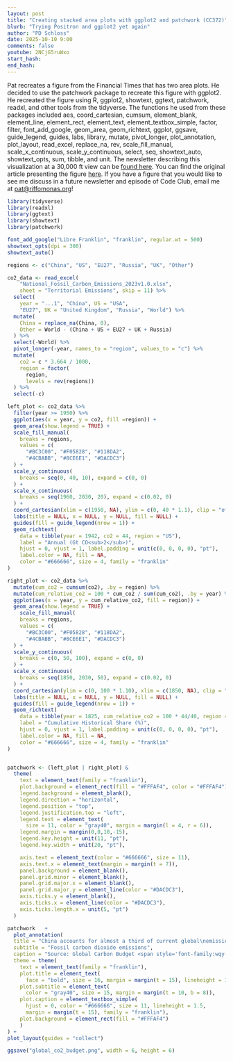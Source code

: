 ```yaml
---
layout: post
title: "Creating stacked area plots with ggplot2 and patchwork (CC372)"
blurb: "Trying Positron and ggplot2 yet again"
author: "PD Schloss"
date: 2025-10-10 9:00
comments: false
youtube: 2NCjG5ruWxo
start_hash: 
end_hash: 
---
```


Pat recreates a figure from the Financial Times that has two area plots. He decided to use the patchwork package to recreate this figure with ggplot2. He recreated the figure using R, ggplot2, showtext, ggtext, patchwork, readxl, and other tools from the tidyverse. The functions he used from these packages included aes, coord_cartesian, cumsum, element_blank, element_line, element_rect, element_text, element_textbox_simple, factor, filter, font_add_google, geom_area, geom_richtext, ggplot, ggsave, guide_legend, guides, labs, library, mutate, pivot_longer, plot_annotation, plot_layout, read_excel, replace_na, rev, scale_fill_manual, scale_x_continuous, scale_y_continuous, select, seq, showtext_auto, showtext_opts, sum, tibble, and unit. The newsletter describing this visualization at a 30,000 ft view can be [found here](https://shop.riffomonas.org/posts/visualizing-contributions-to-global-co2-production-along-side-the-financial-times). You can find the original article presenting the figure [here](https://ep.ft.com/permalink/emails/eyJlbWFpbCI6ImRmNDIwMThhNmVlMTVmZTQ5OTYwZjk3ZjkwNjI2ZTRiZmQ5ZCIsICJ0cmFuc2FjdGlvbklkIjoiZTNmMWJlNzAtMzlhMS00YTljLTk2ZWUtOTQ1NWExMWY2YTM4IiwgImJhdGNoSWQiOiI4MWRiYzU0Mi0yNDNjLTQ5ODYtYjM0Yy1iNTE5ZWViZDNhMjYifQ==). If you have a figure that you would like to see me discuss in a future newsletter and episode of Code Club, email me at pat@riffomonas.org!


```R
library(tidyverse)
library(readxl)
library(ggtext)
library(showtext)
library(patchwork)

font_add_google("Libre Franklin", "franklin", regular.wt = 500)
showtext_opts(dpi = 300)
showtext_auto()

regions <- c("China", "US", "EU27", "Russia", "UK", "Other")

co2_data <- read_excel(
    "National_Fossil_Carbon_Emissions_2023v1.0.xlsx",
    sheet = "Territorial Emissions", skip = 11) %>%
  select(
    year = "...1", "China", US = "USA",
    "EU27", UK = "United Kingdom", "Russia", "World") %>%
  mutate(
    China = replace_na(China, 0),
    Other = World - (China + US + EU27 + UK + Russia)
  ) %>%
  select(-World) %>%
  pivot_longer(-year, names_to = "region", values_to = "c") %>%
  mutate(
    co2 = c * 3.664 / 1000,
    region = factor(
      region,
      levels = rev(regions))
  ) %>%
  select(-c)

left_plot <- co2_data %>%
  filter(year >= 1950) %>%
  ggplot(aes(x = year, y = co2, fill =region)) +
  geom_area(show.legend = TRUE) +
  scale_fill_manual(
    breaks = regions,
    values = c(
      "#BC3C00", "#F05828", "#118DA2",
      "#4CBABB", "#8CE6E1", "#DACDC3")
  ) +
  scale_y_continuous(
    breaks = seq(0, 40, 10), expand = c(0, 0)
  ) +
  scale_x_continuous(
    breaks = seq(1960, 2030, 20), expand = c(0.02, 0)
  ) +
  coord_cartesian(xlim = c(1950, NA), ylim = c(0, 40 * 1.1), clip = "off") +
  labs(title = NULL, x = NULL, y = NULL, fill = NULL) +
  guides(fill = guide_legend(nrow = 1)) +
  geom_richtext(
    data = tibble(year = 1942, co2 = 44, region = "US"),
    label = "Annual (Gt CO<sub>2</sub>)",
    hjust = 0, vjust = 1, label.padding = unit(c(0, 0, 0, 0), "pt"),
    label.color = NA, fill = NA,
    color = "#666666", size = 4, family = "franklin"
)

right_plot <- co2_data %>%
  mutate(cum_co2 = cumsum(co2), .by = region) %>%
  mutate(cum_relative_co2 = 100 * cum_co2 / sum(cum_co2), .by = year) %>%
  ggplot(aes(x = year, y = cum_relative_co2, fill = region)) +
  geom_area(show.legend = TRUE) +
    scale_fill_manual(
    breaks = regions,
    values = c(
      "#BC3C00", "#F05828", "#118DA2",
      "#4CBABB", "#8CE6E1", "#DACDC3")
  ) +
  scale_y_continuous(
    breaks = c(0, 50, 100), expand = c(0, 0)
  ) +
  scale_x_continuous(
    breaks = seq(1850, 2030, 50), expand = c(0.02, 0)
  ) +
  coord_cartesian(ylim = c(0, 100 * 1.10), xlim = c(1850, NA), clip = "off") +
  labs(title = NULL, x = NULL, y = NULL, fill = NULL) +
  guides(fill = guide_legend(nrow = 1)) +
  geom_richtext(
    data = tibble(year = 1825, cum_relative_co2 = 100 * 44/40, region = "US"),
    label = "Cumulative Historical Share (%)",
    hjust = 0, vjust = 1, label.padding = unit(c(0, 0, 0, 0), "pt"),
    label.color = NA, fill = NA,
    color = "#666666", size = 4, family = "franklin"
)


patchwork <- (left_plot | right_plot) &
  theme(
    text = element_text(family = "franklin"),
    plot.background = element_rect(fill = "#FFFAF4", color = "#FFFAF4"),
    legend.background = element_blank(),
    legend.direction = "horizontal",
    legend.position = "top",
    legend.justification.top = "left",
    legend.text = element_text(
      size = 11, color = "gray40", margin = margin(l = 4, r = 6)),
    legend.margin = margin(0,0,10,-15),
    legend.key.height = unit(11, "pt"),
    legend.key.width = unit(20, "pt"),

    axis.text = element_text(color = "#666666", size = 11),
    axis.text.x = element_text(margin = margin(t = 7)),
    panel.background = element_blank(),
    panel.grid.minor = element_blank(),
    panel.grid.major.x = element_blank(),
    panel.grid.major.y = element_line(color = "#DACDC3"),
    axis.ticks.y = element_blank(),
    axis.ticks.x = element_line(color = "#DACDC3"),
    axis.ticks.length.x = unit(5, "pt")
  )

patchwork   +
  plot_annotation(
  title = "China accounts for almost a third of current global\nemissions, with a cumulative share of 15%",
  subtitle = "Fossil carbon dioxide emissions",
  caption = "Source: Global Carbon Budget <span style='font-family:wqy-microhei;'>\U25CF</span> Includes carbon dioxide emissions from fossil<br>>fuels and fossil carbonates<br>&copy; *FT*",
  theme = theme(
    text = element_text(family = "franklin"),
    plot.title = element_text(
      face = "bold", size = 16, margin = margin(t = 15), lineheight = 1.2),
    plot.subtitle = element_text(
      color = "gray40", size = 15, margin = margin(t = 10, b = 8)),
    plot.caption = element_textbox_simple(
      hjust = 0, color = "#666666", size = 11, lineheight = 1.5,
      margin = margin(t = 15), family = "franklin"),
    plot.background = element_rect(fill = "#FFFAF4")
    )
) +
plot_layout(guides = "collect")

ggsave("global_co2_budget.png", width = 6, height = 6)
```